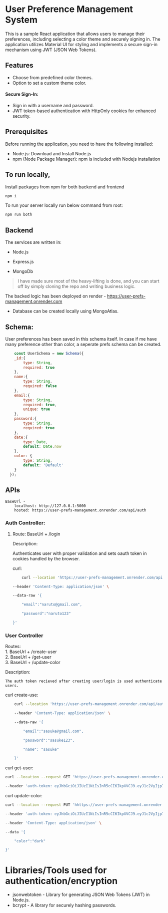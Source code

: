 # User Preference Management System
This is a sample React application that allows users to manage their preferences, including selecting a color theme and securely signing in. The application utilizes Material UI for styling and implements a secure sign-in mechanism using JWT (JSON Web Tokens).

## Features

- Choose from predefined color themes.
- Option to set a custom theme color.
#### Secure Sign-In:
- Sign in with a username and password.
- JWT token-based authentication with HttpOnly cookies for enhanced security.

## Prerequisites
Before running the application, you need to have the following installed:

- Node.js: Download and Install Node.js
- npm (Node Package Manager): npm is included with Nodejs installation

## To run locally,

Install packages from npm for both backend and frontend
```bash 
npm i
```
To run your server locally run below command from root:  
```bash 
npm run both
```

## Backend
The services are written in:
- Node.js

- Express.js

- MongoDb 


> I have made sure most of the heavy-lifting is done, and you can start off by simply cloning the repo and writing business logic.

The backed logic has been deployed on render - https://user-prefs-management.onrender.com

- Database can be created locally using MongoAtlas. 

## Schema:

User preferences has been saved in this schema itself. In case if me have many preference other than color, a seperate prefs schema can be created.
```js
	const UserSchema = new Schema({
    _id:{
        type: String,
        required: true
    },
    name:{
        type: String,
        required: false
    },
    email:{
        type: String,
        required: true,
        unique: true
    },
    password:{
        type: String,
        required: true
    },
    date:{
        type: Date,
        default: Date.now
    },
    color: {
        type: String,
        default: 'Default'
    }
  });
```

## APIs

    BaseUrl -
        localhost: http://127.0.0.1:5000
        hosted: https://user-prefs-management.onrender.com/api/auth

### Auth Controller:

1. Route:  BaseUrl + /login


    Description: 

    Authenticates user with proper validation and sets oauth token in cookies handled by the browser.

    curl:

    ```bash
        curl --location 'https://user-prefs-management.onrender.com/api/auth/login' \

    --header 'Content-Type: application/json' \

    --data-raw '{

        "email":"naruto@gmail.com",

        "password":"naruto123"

    }'

### User Controller
    
Routes:  
        1. BaseUrl + /create-user \
        2. BaseUrl + /get-user \
        3. BaseUrl + /update-color

Description: 

    The auth token recieved after creating user/login is used authenticate users.

curl create-use:

```bash
    curl --location 'https://user-prefs-management.onrender.com/api/auth/create-user' \

    --header 'Content-Type: application/json' \

    --data-raw '{

        "email":"sasuke@gmail.com",

        "password":"sasuke123",

        "name": "sasuke"

    }'
```

curl get-user:

```bash
curl --location --request GET 'https://user-prefs-management.onrender.com/api/auth/get-user' \

--header 'auth-token: eyJhbGciOiJIUzI1NiIsInR5cCI6IkpXVCJ9.eyJ1c2VyIjp7Il9pZCI6Im5hcnV0b0BnbWFpbC5jb20ifSwiaWF0IjoxNjk1MTU0MDY0fQ.0EEMZMS91nKueP35a4aYUnXUTzaLNkVtkw29Z3JohRk' \

```
curl update-color:

```bash
curl --location --request PUT 'hhttps://user-prefs-management.onrender.com/api/auth/update-color' \

--header 'auth-token: eyJhbGciOiJIUzI1NiIsInR5cCI6IkpXVCJ9.eyJ1c2VyIjp7Il9pZCI6Im5hcnV0b0BnbWFpbC5jb20ifSwiaWF0IjoxNjk1MTU0MDY0fQ.0EEMZMS91nKueP35a4aYUnXUTzaLNkVtkw29Z3JohRk' \

--header 'Content-Type: application/json' \

--data '{

    "color":"dark"

}'
```
# Libraries/Tools used for authentication/encryption

- jsonwebtoken - Library for generating JSON Web Tokens (JWT) in Node.js.
- bcrypt - A library for securely hashing passwords.

